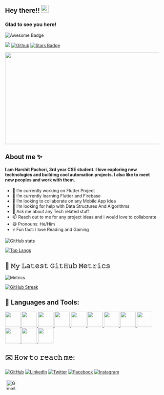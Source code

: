 
 <!-- welcome message -->
 <h2>Hey there!! <img src="https://media.giphy.com/media/hvRJCLFzcasrR4ia7z/giphy.gif" width="25px"></h2>
  
 <h3>Glad to see you here!</h3>
  
<img src="https://cdn.rawgit.com/sindresorhus/awesome/d7305f38d29fed78fa85652e3a63e154dd8e8829/media/badge.svg" alt="Awesome Badge"/>

 
![](https://visitor-badge.laobi.icu/badge?page_id=HarshitPachori.HarshitPachori)
[![Github](https://img.shields.io/github/followers/HarshitPachori?label=Follow&style=social)](https://github.com/HarshitPachori)
<a href="https://github.com/HarshitPachori/stargazers"><img src="https://img.shields.io/github/stars/HarshitPachori" alt="Stars Badge"/></a>

<div align="center">
  <img src="https://media.giphy.com/media/dWesBcTLavkZuG35MI/giphy.gif" width="600" height="300"/>
</div>

## About me :sparkles:
####  I am Harshit Pachori, 3rd year CSE student. I love exploring new technologies and building cool automation projects. I also like to meet new peoples and work with them.   ####



- 🔭 I’m currently working on Flutter Project
- 🌱 I’m currently learning Flutter and Firebase
- 👯 I’m looking to collaborate on any Mobile App Idea
- 🤔 I’m looking for help with Data Structures And Algorithms
- 💬 Ask me about any Tech related stuff
- 📫 Reach out to me for any project ideas and i would love to collaborate
- 😄 Pronouns: He/Him
- ⚡ Fun fact: I love Reading and Gaming


![GitHub stats](https://github-readme-stats.vercel.app/api?username=HarshitPachori&show_icons=true&theme=vision-friendly-dark)


[![Top Langs](https://github-readme-stats.vercel.app/api/top-langs/?username=HarshitPachori&layout=compact&theme=vision-friendly-dark)](https://github.com/anuraghazra/github-readme-stats)

## 🔔 𝙼𝚢 𝙻𝚊𝚝𝚎𝚜𝚝 𝙶𝚒𝚝𝙷𝚞𝚋 𝙼𝚎𝚝𝚛𝚒𝚌𝚜
![Metrics](https://metrics.lecoq.io/HarshitPachori?template=classic&base.header=0&gists=1&lines=1&config.timezone=America%2FToronto)



[![GitHub Streak](http://github-readme-streak-stats.herokuapp.com?user=HarshitPachori&theme=dark&background=000000)](https://git.io/streak-stats)

## 🧰 Languages and Tools:

<a href = "https://www.dart.dev">
<img src="https://dileepabandara.github.io/public-images/gh-rm-t/dart.png" width="50"/>
</a>
<a href = "https://flutter.dev">
<img src="https://dileepabandara.github.io/public-images/gh-rm-t/flutter.png" width="50"/>
</a>
<a href = "https://www.python.org">
<img src="https://dileepabandara.github.io/public-images/gh-rm-t/python.png" width="50"/>
</a>
<a href = "https://www.java.com">
<img src="https://dileepabandara.github.io/public-images/gh-rm-t/java.png" width="50"/>
</a>

<a href = "https://developer.android.com/studio">
<img src="https://dileepabandara.github.io/public-images/gh-rm-t/android_studio.png" width="50"/>
</a>
<a href = "https://www.jetbrains.com/idea">
<img src="https://dileepabandara.github.io/public-images/gh-rm-t/intellij_idea.png" width="50"/>
</a>

<a href = "https://github.com">
<img src="https://dileepabandara.github.io/public-images/gh-rm-t/github.png" width="50"/>
</a>
<a href = "https://firebase.google.com">
<img src="https://dileepabandara.github.io/public-images/gh-rm-t/firebase.png" width="50"/>
</a>

<a href = "https://visualstudio.microsoft.com">
<img src="https://dileepabandara.github.io/public-images/gh-rm-t/visual_studio.png" width="50"/>
</a>
<a href = "https://code.visualstudio.com">
<img src="https://dileepabandara.github.io/public-images/gh-rm-t/visual_studio_code.png" width="50"/>
</a>
<a href = "https://icons8.com">
<img src="https://dileepabandara.github.io/public-images/gh-rm-t/icons8.png" width="50"/>
</a>

<a href = "https://git-scm.com">
<img src="https://dileepabandara.github.io/public-images/gh-rm-t/git.png" width="50"/>
</a>
</div>



## ✉️ 𝙷𝚘𝚠 𝚝𝚘 𝚛𝚎𝚊𝚌𝚑 𝚖𝚎:


[![GitHub](https://dileepabandara.github.io/public-images/tools-and-technologies/github_32px.png)](https://github.com/HarshitPachori)
[![LinkedIn](https://dileepabandara.github.io/public-images/tools-and-technologies/linkedin_32px.png)](https://linkedin.com/in/harshit-pachori345)
[![Twitter](https://dileepabandara.github.io/public-images/tools-and-technologies/twitter_32px.png)](https://twitter.com/HarshitPachori7)
[![Facebook](https://dileepabandara.github.io/public-images/tools-and-technologies/facebook_32px.png)](https://www.facebook.com/harshit.pachori.94)
[![Instagram](https://dileepabandara.github.io/public-images/tools-and-technologies/instagram_32px.png)](https://www.instagram.com/harshitpachauri345) 



 <a href="mailto:harshitpachori345@gmail.com"> <img src="https://img.icons8.com/color/344/gmail-new.png" alt="Gmail" height="32" style="vertical-align:top; margin:4px"></a>


<br />

